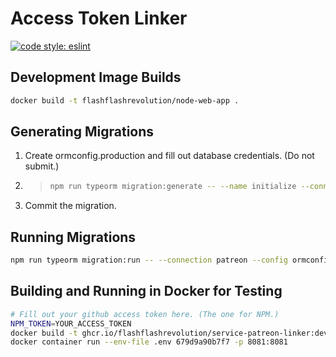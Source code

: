 # Access Token Linker

[![code style: eslint](https://img.shields.io/badge/code_style-eslint-8080F2.svg?style=flat-square)](https://github.com/eslint/eslint)

## Development Image Builds

```bash
docker build -t flashflashrevolution/node-web-app .
```

## Generating Migrations

1. Create ormconfig.production and fill out database credentials. (Do not submit.)

2. > ```bash
   > npm run typeorm migration:generate -- --name initialize --connection patreon --config ormconfig.production
   > ```

3. Commit the migration.

## Running Migrations

```bash
npm run typeorm migration:run -- --connection patreon --config ormconfig.production
```

## Building and Running in Docker for Testing

```bash
# Fill out your github access token here. (The one for NPM.)
NPM_TOKEN=YOUR_ACCESS_TOKEN
docker build -t ghcr.io/flashflashrevolution/service-patreon-linker:dev --build-arg NPM_TOKEN=${NPM_TOKEN} .
docker container run --env-file .env 679d9a90b7f7 -p 8081:8081
```
